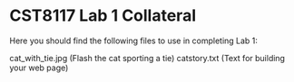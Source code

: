 # CST8117 Lab 1 Collateral

Here you should find the following files to use in completing Lab 1:

cat_with_tie.jpg (Flash the cat sporting a tie)
catstory.txt (Text for building your web page)
